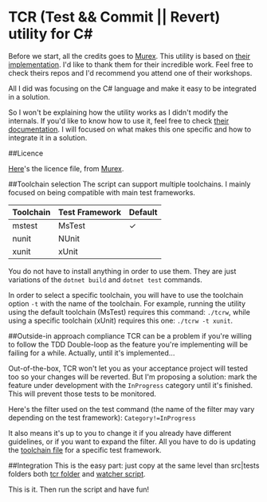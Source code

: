 # TCR (Test && Commit || Revert) utility for C#
Before we start, all the credits goes to [Murex](https://github.com/murex). 
This utility is based on [their implementation](https://github.com/murex/Kata-BowlingGame).
I'd like to thank them for their incredible work.
Feel free to check theirs repos and I'd recommend you attend one of their workshops.

All I did was focusing on the C# language and make it easy to be integrated in a solution.

So I won't be explaining how the utility works as I didn't modify the internals. 
If you'd like to know how to use it, feel free to check [their documentation](https://github.com/murex/Kata-BowlingGame/blob/master/tcr/TCR.md).
I will focused on what makes this one specific and how to integrate it in a solution.

##Licence

[Here](LICENSE.md)'s the licence file, from [Murex](https://github.com/murex). 

##Toolchain selection
The script can support multiple toolchains. 
I mainly focused on being compatible with main test frameworks.

| Toolchain | Test Framework | Default |
|-----------|---------------|--------|
| mstest    | MsTest        | &check;|
| nunit     | NUnit         |        |
| xunit     | xUnit         |        |

You do not have to install anything in order to use them. They are just variations of the `dotnet build` and `dotnet test` commands.

In order to select a specific toolchain, you will have to use the toolchain option `-t` with the name of the toolchain.
For example, running the utility using the default toolchain (MsTest) requires this command: `./tcrw`,  while using a specific toolchain (xUnit) requires this one: `./tcrw -t xunit`.

##Outside-in approach compliance
TCR can be a problem if you're willing to follow the TDD Double-loop as the feature you're implementing will be failing for a while. Actually, until it's implemented...

Out-of-the-box, TCR won't let you as your acceptance project will tested too so your changes will be reverted. But I'm proposing a solution: mark the feature under development with the `InProgress` category until it's finished. This will prevent those tests to be monitored.

Here's the filter used on the test command (the name of the filter may vary depending on the test framework): `Category!=InProgress`

It also means it's up to you to change it if you already have different guidelines, or if you want to expand the filter. All you have to do is updating the [toolchain file](tcr/tcr_shell/toolchains) for a specific test framework.

##Integration
This is the easy part: just copy at the same level than src|tests folders both [tcr folder](tcr) and [watcher script](tcrw).

This is it. Then run the script and have fun!